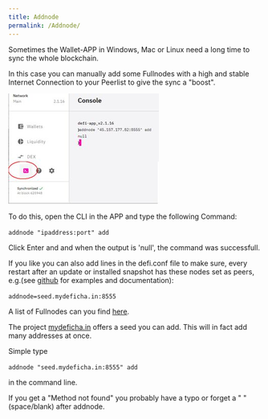 ```yaml
---
title: Addnode
permalink: /Addnode/
---
```


Sometimes the Wallet-APP in Windows, Mac or Linux need a long time to sync the whole blockchain.

In this case you can manually add some Fullnodes with a high and stable Internet Connection to your Peerlist to give the sync a "boost".

![](../media/Cli_addnode.jpg)

To do this, open the CLI in the APP and type the following Command:

`addnode "ipaddress:port" add`

Click Enter and and when the output is 'null', the command was successfull.

If you like you can also add lines in the defi.conf file to make sure, every restart after an update or installed snapshot has these nodes set as peers, e.g.(see [github](https://github.com/DeFiCh/ain/blob/master/share/examples/default.conf) for examples and documentation):

`addnode=seed.mydeficha.in:8555`

A list of Fullnodes can you find [here](./Fullnode.md#list-of-fullnodes).

The project [mydeficha.in](https://mydeficha.in/) offers a seed you can add. This will in fact add many addresses at once.

Simple type

`addnode "seed.mydeficha.in:8555" add`

in the command line.

If you get a "Method not found" you probably have a typo or forget a " " (space/blank) after addnode.
